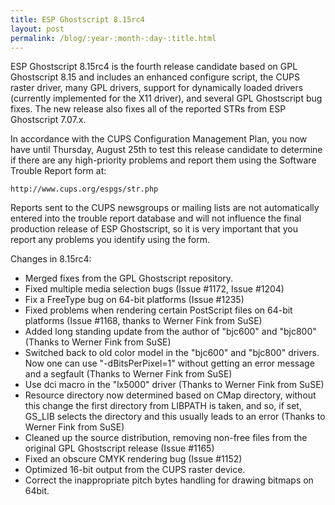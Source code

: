 ```yaml
---
title: ESP Ghostscript 8.15rc4
layout: post
permalink: /blog/:year-:month-:day-:title.html
---
```


ESP Ghostscript 8.15rc4 is the fourth release candidate based on
GPL Ghostscript 8.15 and includes an enhanced configure script,
the CUPS raster driver, many GPL drivers, support for dynamically
loaded drivers (currently implemented for the X11 driver), and
several GPL Ghostscript bug fixes. The new release also fixes all
of the reported STRs from ESP Ghostscript 7.07.x.

In accordance with the CUPS Configuration Management Plan, you
now have until Thursday, August 25th to test this release
candidate to determine if there are any high-priority problems
and report them using the Software Trouble Report form at:

    http://www.cups.org/espgs/str.php

Reports sent to the CUPS newsgroups or mailing lists are not
automatically entered into the trouble report database and will
not influence the final production release of ESP Ghostscript, so
it is very important that you report any problems you identify
using the form.

Changes in 8.15rc4:

- Merged fixes from the GPL Ghostscript repository.
- Fixed multiple media selection bugs (Issue #1172, Issue #1204)
- Fix a FreeType bug on 64-bit platforms (Issue #1235)
- Fixed problems when rendering certain PostScript files on 64-bit platforms (Issue #1168, thanks to Werner Fink from SuSE)
- Added long standing update from the author of "bjc600" and "bjc800" (Thanks to Werner Fink from SuSE)
- Switched back to old color model in the "bjc600" and "bjc800" drivers. Now one can use "-dBitsPerPixel=1" without getting an error message and a segfault (Thanks to Werner Fink from SuSE)
- Use dci macro in the "lx5000" driver (Thanks to Werner Fink from SuSE)
- Resource directory now determined based on CMap directory, without this change the first directory from LIBPATH is taken, and so, if set, GS_LIB selects the directory and this usually leads to an error (Thanks to Werner Fink from SuSE)
- Cleaned up the source distribution, removing non-free files from the original GPL Ghostscript release (Issue #1165)
- Fixed an obscure CMYK rendering bug (Issue #1152)
- Optimized 16-bit output from the CUPS raster device.
- Correct the inappropriate pitch bytes handling for drawing bitmaps on 64bit.

